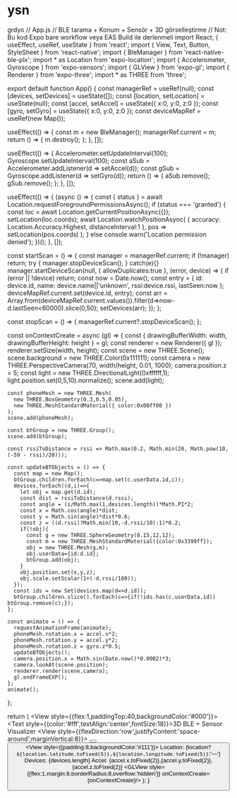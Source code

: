 # ysn
grdyo
// App.js
// BLE tarama + Konum + Sensör + 3D görselleştirme
// Not: Bu kod Expo bare workflow veya EAS Build ile derlenmeli
import React, { useEffect, useRef, useState } from 'react';
import { View, Text, Button, StyleSheet } from 'react-native';
import { BleManager } from 'react-native-ble-plx';
import * as Location from 'expo-location';
import { Accelerometer, Gyroscope } from 'expo-sensors';
import { GLView } from 'expo-gl';
import { Renderer } from 'expo-three';
import * as THREE from 'three';

export default function App() {
  const managerRef = useRef(null);
  const [devices, setDevices] = useState([]);
  const [location, setLocation] = useState(null);
  const [accel, setAccel] = useState({ x:0, y:0, z:0 });
  const [gyro, setGyro] = useState({ x:0, y:0, z:0 });
  const deviceMapRef = useRef(new Map());

  useEffect(() => {
    const m = new BleManager();
    managerRef.current = m;
    return () => { m.destroy(); };
  }, []);

  useEffect(() => {
    Accelerometer.setUpdateInterval(100);
    Gyroscope.setUpdateInterval(100);
    const aSub = Accelerometer.addListener(d => setAccel(d));
    const gSub = Gyroscope.addListener(d => setGyro(d));
    return () => { aSub.remove(); gSub.remove(); };
  }, []);

  useEffect(() => {
    (async () => {
      const { status } = await Location.requestForegroundPermissionsAsync();
      if (status === 'granted') {
        const loc = await Location.getCurrentPositionAsync({});
        setLocation(loc.coords);
        await Location.watchPositionAsync(
          { accuracy: Location.Accuracy.Highest, distanceInterval:1 },
          pos => setLocation(pos.coords)
        );
      } else console.warn('Location permission denied');
    })();
  }, []);

  const startScan = () => {
    const manager = managerRef.current;
    if (!manager) return;
    try { manager.stopDeviceScan(); } catch(e){}
    manager.startDeviceScan(null, { allowDuplicates:true }, (error, device) => {
      if (error || !device) return;
      const now = Date.now();
      const entry = { id: device.id, name: device.name||'unknown', rssi:device.rssi, lastSeen:now };
      deviceMapRef.current.set(device.id, entry);
      const arr = Array.from(deviceMapRef.current.values()).filter(d=>now-d.lastSeen<60000).slice(0,50);
      setDevices(arr);
    });
  };

  const stopScan = () => { managerRef.current?.stopDeviceScan(); };

  const onContextCreate = async (gl) => {
    const { drawingBufferWidth: width, drawingBufferHeight: height } = gl;
    const renderer = new Renderer({ gl });
    renderer.setSize(width, height);
    const scene = new THREE.Scene();
    scene.background = new THREE.Color(0x111111);
    const camera = new THREE.PerspectiveCamera(70, width/height, 0.01, 1000);
    camera.position.z = 5;
    const light = new THREE.DirectionalLight(0xffffff,1);
    light.position.set(0,5,10).normalize();
    scene.add(light);

    const phoneMesh = new THREE.Mesh(
      new THREE.BoxGeometry(0.3,0.5,0.05),
      new THREE.MeshStandardMaterial({ color:0x00ff00 })
    );
    scene.add(phoneMesh);

    const btGroup = new THREE.Group();
    scene.add(btGroup);

    const rssiToDistance = rssi => Math.max(0.2, Math.min(20, Math.pow(10, (-59 - rssi)/20)));

    const updateBTObjects = () => {
      const map = new Map();
      btGroup.children.forEach(c=>map.set(c.userData.id,c));
      devices.forEach((d,i)=>{
        let obj = map.get(d.id);
        const dist = rssiToDistance(d.rssi);
        const angle = (i/Math.max(1,devices.length))*Math.PI*2;
        const x = Math.cos(angle)*dist;
        const y = Math.sin(angle)*dist*0.6;
        const z = ((d.rssi)?Math.min(10,-d.rssi/10):1)*0.2;
        if(!obj){
          const g = new THREE.SphereGeometry(0.15,12,12);
          const m = new THREE.MeshStandardMaterial({color:0x3399ff});
          obj = new THREE.Mesh(g,m);
          obj.userData={id:d.id};
          btGroup.add(obj);
        }
        obj.position.set(x,y,z);
        obj.scale.setScalar(1+(-d.rssi/100));
      });
      const ids = new Set(devices.map(d=>d.id));
      btGroup.children.slice().forEach(c=>{if(!ids.has(c.userData.id)) btGroup.remove(c);});
    };

    const animate = () => {
      requestAnimationFrame(animate);
      phoneMesh.rotation.x = accel.x*2;
      phoneMesh.rotation.y = accel.y*2;
      phoneMesh.rotation.z = gyro.z*0.5;
      updateBTObjects();
      camera.position.x = Math.sin(Date.now()*0.0002)*3;
      camera.lookAt(scene.position);
      renderer.render(scene,camera);
      gl.endFrameEXP();
    };
    animate();
  };

  return (
    <View style={{flex:1,paddingTop:40,backgroundColor:'#000'}}>
      <Text style={{color:'#fff',textAlign:'center',fontSize:18}}>3D BLE + Sensor Visualizer</Text>
      <View style={{flexDirection:'row',justifyContent:'space-around',marginVertical:8}}>
        <Button title="Start Scan" onPress={startScan}/>
        <Button title="Stop Scan" onPress={stopScan}/>
      </View>
      <View style={{padding:8,backgroundColor:'#111'}}>
        <Text>Location: {location?`${location.latitude.toFixed(5)},${location.longitude.toFixed(5)}`:'—'}</Text>
        <Text>Devices: {devices.length}</Text>
        <Text>Accel: {accel.x.toFixed(2)},{accel.y.toFixed(2)},{accel.z.toFixed(2)}</Text>
      </View>
      <GLView style={{flex:1,margin:8,borderRadius:8,overflow:'hidden'}} onContextCreate={onContextCreate}/>
    </View>
  );
}
